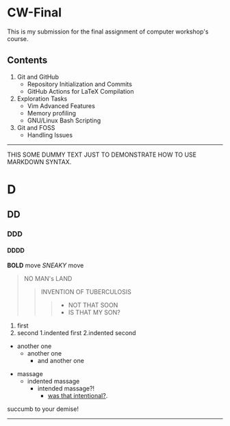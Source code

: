 # CW-Final
This is my submission for the final assignment of computer workshop's course.
## Contents
1. Git and GitHub
   * Repository Initialization and Commits
   * GitHub Actions for LaTeX Compilation
2. Exploration Tasks
   * Vim Advanced Features
   * Memory profiling
   * GNU/Linux Bash Scripting
3. Git and FOSS
   * Handling Issues
***
THIS SOME DUMMY TEXT JUST TO DEMONSTRATE HOW TO USE MARKDOWN SYNTAX.
# D
## DD
### DDD
#### DDDD
**BOLD** move
*SNEAKY* move
> NO MAN's LAND
>> INVENTION OF TUBERCULOSIS
>>> * NOT THAT SOON
>>> * IS THAT MY SON?
1. first
2. second
    1.indented first
        2.indented second
+ another one
    + another one
        + and another one
- massage
    - indented massage
        - intended massage?!
            - [was that intentional?](https://ryanstutorials.net/linuxtutorial/ "Yes it was!").

succumb to your demise!
***
